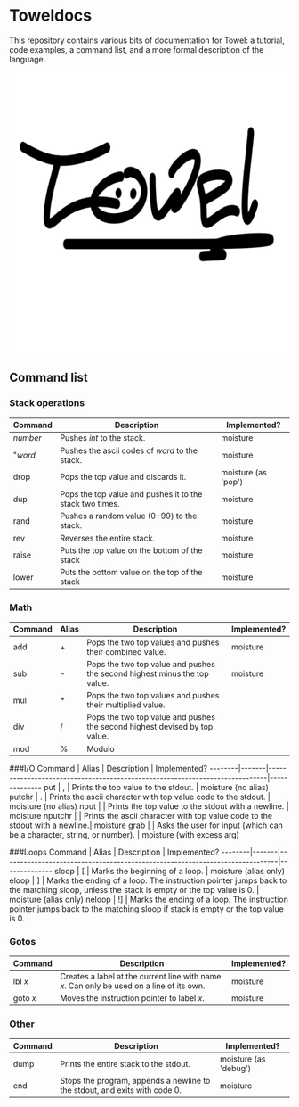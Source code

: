# Toweldocs
This repository contains various bits of documentation for Towel: a tutorial, code examples, a command list, and a more formal description of the language.

![Towel](https://raw.githubusercontent.com/Towellang/Toweldocs/master/logo.png)

## Command list
### Stack operations
Command  | Description                                             | Implemented?
---------|---------------------------------------------------------|--------------
*number* | Pushes *int* to the stack.                              | moisture
"*word*  | Pushes the ascii codes of *word* to the stack.          | moisture
drop     | Pops the top value and discards it.                     | moisture (as 'pop')
dup      | Pops the top value and pushes it to the stack two times.| moisture
rand     | Pushes a random value (0-99) to the stack.              | moisture
rev      | Reverses the entire stack.                              | moisture
raise    | Puts the top value on the bottom of the stack           | moisture
lower    | Puts the bottom value on the top of the stack           | moisture

### Math
Command | Alias | Description                                                               | Implemented?
--------|-------|---------------------------------------------------------------------------|--------------
add     | +     | Pops the two top values and pushes their combined value.                  | moisture
sub     | -     | Pops the two top value and pushes the second highest minus the top value. | moisture
mul     | *     | Pops the two top values and pushes their multiplied value.                |
div     | /     | Pops the two top value and pushes the second highest devised by top value.|
mod     | %     | Modulo                                                                    |

###I/O
Command | Alias | Description                                                                 | Implemented?
--------|-------|-----------------------------------------------------------------------------|--------------
put     | ,     | Prints the top value to the stdout.                                         | moisture (no alias)
putchr  | .     | Prints the ascii character with top value code to the stdout.               | moisture (no alias)
nput    |       | Prints the top value to the stdout with a newline.                          | moisture
nputchr |       | Prints the ascii character with top value code to the stdout with a newline.| moisture
grab    |       | Asks the user for input (which can be a character, string, or number).      | moisture (with excess arg)

###Loops
Command | Alias | Description                                                                 | Implemented?
--------|-------|-----------------------------------------------------------------------------|--------------
sloop   | [     | Marks the beginning of a loop.                                              | moisture (alias only)
eloop   | ]    | Marks the ending of a loop. The instruction pointer jumps back to the matching sloop, unless the stack is empty or the top value is 0.                                                                        | moisture (alias only)
neloop  | !]   | Marks the ending of a loop. The instruction pointer jumps back to the matching sloop if stack is empty or the top value is 0. |

### Gotos
Command | Description                                                                 | Implemented?
--------|-----------------------------------------------------------------------------|--------------
lbl *x* | Creates a label at the current line with name *x*. Can only be used on a line of its own. | moisture
goto *x*| Moves the instruction pointer to label *x*. | moisture

### Other
Command | Description                                                                 | Implemented?
--------|-----------------------------------------------------------------------------|--------------
dump    | Prints the entire stack to the stdout.                                      | moisture (as 'debug')
end     | Stops the program, appends a newline to the stdout, and exits with code 0.  | moisture
